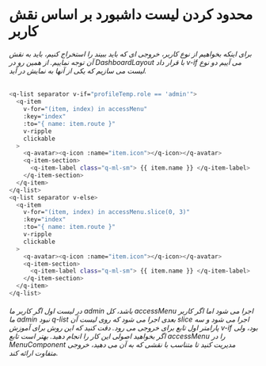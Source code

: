 # محدود کردن لیست داشبورد بر اساس نقش کاربر


###### برای اینکه بخواهیم از نوع کاربر، خروجی ای که باید ببیند را استخراج کنیم، باید به نقش آن توجه نماییم. از همین رو در DashboardLayout با قرار داد v-if می آییم دو نوع لیست می سازیم که یکی از آنها به نمایش در آید.
```bash
<q-list separator v-if="profileTemp.role == 'admin'">
  <q-item
    v-for="(item, index) in accessMenu"
    :key="index"
    :to="{ name: item.route }"
    v-ripple
    clickable
  >
    <q-avatar><q-icon :name="item.icon"></q-icon></q-avatar>
    <q-item-section>
      <q-item-label class="q-ml-sm"> {{ item.name }} </q-item-label>
    </q-item-section>
  </q-item>
</q-list>
<q-list separator v-else>
  <q-item
    v-for="(item, index) in accessMenu.slice(0, 3)"
    :key="index"
    :to="{ name: item.route }"
    v-ripple
    clickable
  >
    <q-avatar><q-icon :name="item.icon"></q-icon></q-avatar>
    <q-item-section>
      <q-item-label class="q-ml-sm"> {{ item.name }} </q-item-label>
    </q-item-section>
  </q-item>
</q-list>
```
###### در لیست اول اگر کاربر ما admin باشد، کل accessMenu اجرا می شود اما اگر کاربر ما admin نبود q-list بعدی اجرا می شود که روی لیست آن slice اجرا می شود و سه پارامتر اول تابع برای خروجی می رود. دقت کنید که این روش برای آموزش v-if بود، ولی اگر بخواهید اصولی این کار را انجام دهید. بهتر است تابع accessMenu را در MenuComponent مدیریت کنید تا متناسب با نقشی که به آن می دهید، خروجی متفاوت ارائه کند.








